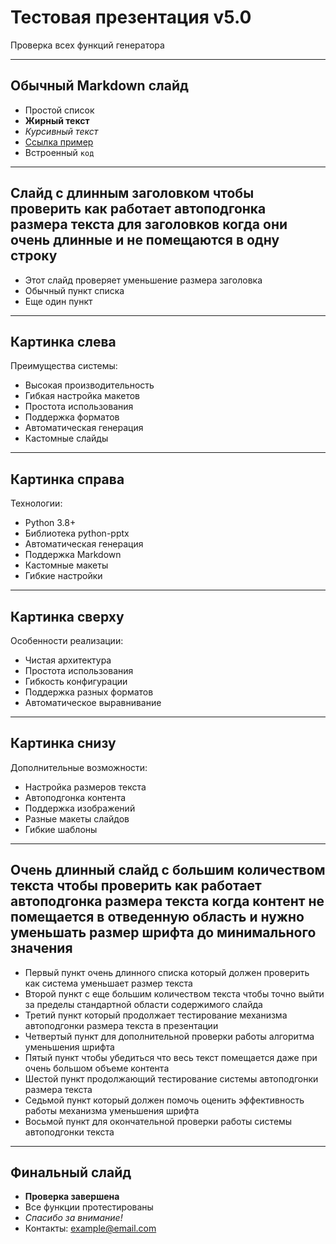 # Тестовая презентация v5.0
Проверка всех функций генератора

---

## Обычный Markdown слайд
- Простой список
- **Жирный текст**
- *Курсивный текст*
- [Ссылка пример](https://example.com)
- Встроенный `код`

---

## Слайд с длинным заголовком чтобы проверить как работает автоподгонка размера текста для заголовков когда они очень длинные и не помещаются в одну строку
- Этот слайд проверяет уменьшение размера заголовка
- Обычный пункт списка
- Еще один пункт

---

<custom-slide layout="two_columns" image="images/savin.png" image_position="left">
  
## Картинка слева
Преимущества системы:
- Высокая производительность
- Гибкая настройка макетов
- Простота использования
- Поддержка форматов
- Автоматическая генерация
- Кастомные слайды
</custom-slide>

---

<custom-slide layout="two_columns" image="images/savin.png" image_position="right">
  
## Картинка справа
Технологии:
- Python 3.8+
- Библиотека python-pptx
- Автоматическая генерация
- Поддержка Markdown
- Кастомные макеты
- Гибкие настройки
</custom-slide>

---

<custom-slide layout="two_rows" image="images/savin.png" image_position="top">
  
## Картинка сверху
Особенности реализации:
- Чистая архитектура
- Простота использования
- Гибкость конфигурации
- Поддержка разных форматов
- Автоматическое выравнивание
</custom-slide>

---

<custom-slide layout="two_rows" image="images/savin.png" image_position="bottom">
  
## Картинка снизу
Дополнительные возможности:
- Настройка размеров текста
- Автоподгонка контента
- Поддержка изображений
- Разные макеты слайдов
- Гибкие шаблоны
</custom-slide>

---

## Очень длинный слайд с большим количеством текста чтобы проверить как работает автоподгонка размера текста когда контент не помещается в отведенную область и нужно уменьшать размер шрифта до минимального значения
- Первый пункт очень длинного списка который должен проверить как система уменьшает размер текста
- Второй пункт с еще большим количеством текста чтобы точно выйти за пределы стандартной области содержимого слайда
- Третий пункт который продолжает тестирование механизма автоподгонки размера текста в презентации
- Четвертый пункт для дополнительной проверки работы алгоритма уменьшения шрифта
- Пятый пункт чтобы убедиться что весь текст помещается даже при очень большом объеме контента
- Шестой пункт продолжающий тестирование системы автоподгонки размера текста
- Седьмой пункт который должен помочь оценить эффективность работы механизма уменьшения шрифта
- Восьмой пункт для окончательной проверки работы системы автоподгонки текста

---

## Финальный слайд
- **Проверка завершена**
- Все функции протестированы
- *Спасибо за внимание!*
- Контакты: example@email.com
